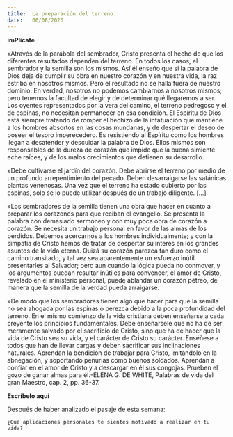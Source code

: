 ```yaml
---
title:  La preparación del terreno
date:   06/08/2020
---
```


**imPlícate**

«Através de la parábola del sembrador, Cristo presenta el hecho de que los diferentes resultados dependen del terreno. En todos los casos, el sembrador y la semilla son los mismos. Así él enseño que si la palabra de Dios deja de cumplir su obra en nuestro corazón y en nuestra vida, la raz estriba en nosotros mismos. Pero el resultado no se halla fuera de nuestro dominio. En verdad, nosotros no podemos cambiarnos a nosotros mismos; pero tenemos la facultad de elegir y de determinar qué llegaremos a ser. Los oyentes representados por la vera del camino, el terreno pedregoso y el de espinas, no necesitan permanecer en esa condición. El Espíritu de Dios está siempre tratando de romper el hechizo de la infatuación que mantiene a los hombres absortos en las cosas mundanas, y de despertar el deseo de poseer el tesoro imperecedero. Es resistiendo al Espíritu como los hombres llegan a desatender y descuidar la palabra de Dios. Ellos mismos son responsables de la dureza de corazón que impide que la buena simiente eche raíces, y de los malos crecimientos que detienen su desarrollo.

»Debe cultivarse el jardín del corazón. Debe abrirse el terreno por medio de un profundo arrepentimiento del pecado. Deben desarraigarse las satánicas plantas venenosas. Una vez que el terreno ha estado cubierto por las espinas, solo se lo puede utilizar después de un trabajo diligente. [...]

»Los sembradores de la semilla tienen una obra que hacer en cuanto a preparar los corazones para que reciban el evangelio. Se presenta la palabra con demasiado sermoneo y con muy poca obra de corazón a corazón. Se necesita un trabajo personal en favor de las almas de los perdidos. Debemos acercarnos a los hombres individualmente; y con la simpatía de Cristo hemos de tratar de despertar su interés en los grandes asuntos de la vida eterna. Quizá su corazón parezca tan duro como el camino transitado, y tal vez sea aparentemente un esfuerzo inútil presentarles al Salvador; pero aun cuando la lógica pueda no conmover, y los argumentos puedan resultar inútiles para convencer, el amor de Cristo, revelado en el ministerio personal, puede ablandar un corazón pétreo, de manera que la semilla de la verdad pueda arraigarse.

»De modo que los sembradores tienen algo que hacer para que la semilla no sea ahogada por las espinas o perezca debido a la poca profundidad del terreno. En el mismo comienzo de la vida cristiana deben enseñarse a cada creyente los principios fundamentales. Debe enseñarsele que no ha de ser meramente salvado por el sacrificio de Cristo, sino que ha de hacer que la vida de Cristo sea su vida, y el carácter de Cristo su carácter. Enséñese a todos que han de llevar cargas y deben sacrificar sus inclinaciones naturales. Aprendan la bendición de trabajar para Cristo, imitándolo en la abnegación, y soportando penurias como buenos soldados. Aprendan a confiar en el amor de Cristo y a descargar en él sus congojas. Prueben el gozo de ganar almas para él.-ELENA G. DE WHITE, Palabras de vida del gran Maestro, cap. 2, pp. 36-37.

**Escríbelo aquí**

Después de haber analizado el pasaje de esta semana:

`¿Qué aplicaciones personales te sientes motivado a realizar en tu vida?`
